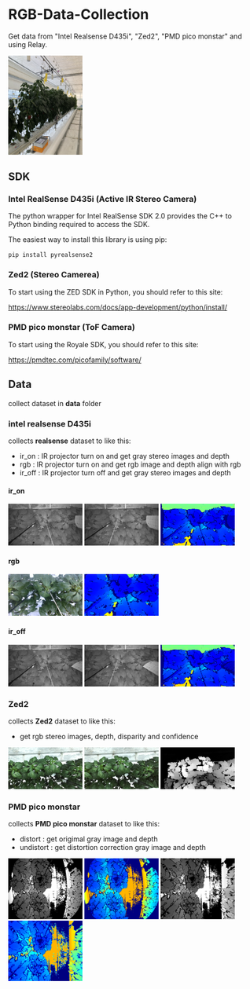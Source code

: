 # RGB-Data-Collection
Get data from "Intel Realsense D435i", "Zed2", "PMD pico monstar" and using Relay.

<img src="docs/img/camera_setting.jpg" width="30%" height="30%"></img>

## SDK

### Intel RealSense D435i (Active IR Stereo Camera)

The python wrapper for Intel RealSense SDK 2.0 provides the C++ to Python binding required to access the SDK.

The easiest way to install this library is using pip:
```
pip install pyrealsense2
```

### Zed2 (Stereo Camerea)

To start using the ZED SDK in Python, you should refer to this site:

https://www.stereolabs.com/docs/app-development/python/install/


### PMD pico monstar (ToF Camera)

To start using the Royale SDK, you should refer to this site:

https://pmdtec.com/picofamily/software/

## Data

collect dataset in **data** folder

### intel realsense D435i

collects **realsense** dataset to like this:

* ir_on : IR projector turn on and get gray stereo images and depth
* rgb : IR projector turn on and get rgb image and depth align with rgb
* ir_off : IR projector turn off and get gray stereo images and depth

#### ir_on
<img src="data/realsense/ir_on/left_20200827_175655.png" width="30%" height="30%"></img> <img src="data/realsense/ir_on/right_20200827_175655.png" width="30%" height="30%"></img> <img src="data/realsense/ir_on/depth_map_20200827_175655.png" width="30%" height="30%"></img>

#### rgb
<img src="data/realsense/rgb/rgb_20200827_175655.png" width="30%" height="30%"> <img src="data/realsense/rgb/depth_map_20200827_175655.png" width="30%" height="30%">

#### ir_off
<img src="data/realsense/ir_off/left_20200827_175657.png" width="30%" height="30%"></img> <img src="data/realsense/ir_off/right_20200827_175657.png" width="30%" height="30%"></img> <img src="data/realsense/ir_off/depth_map_20200827_175657.png" width="30%" height="30%"></img>

### Zed2

collects **Zed2** dataset to like this:

* get rgb stereo images, depth, disparity and confidence

<img src="data/zed/left_20200827_175701.png" width="30%" height="30%"></img> <img src="data/zed/right_20200827_175701.png" width="30%" height="30%"></img> <img src="data/zed/depth_map_20200827_175701.png" width="30%" height="30%"></img>

### PMD pico monstar

collects **PMD pico monstar** dataset to like this:

* distort : get origimal gray image and depth
* undistort : get distortion correction gray image and depth

<img src="data/pico/distort/gray_img_20200827_175703.png" width="30%" height="30%"></img> <img src="data/pico/distort/depth_map_20200827_175703.png" width="30%" height="30%"></img>
<img src="data/pico/undistort/gray_img_20200827_175703.png" width="30%" height="30%"></img> <img src="data/pico/undistort/depth_map_20200827_175703.png" width="30%" height="30%"></img>
